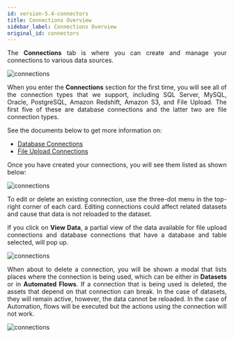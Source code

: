 ```yaml
---
id: version-5.4-connectors
title: Connections Overview
sidebar_label: Connections Overview
original_id: connectors
---
```


<div style="text-align: justify">

The **Connections** tab is where you can create and manage your connections to various data sources.

![connections](https://s3.amazonaws.com/cdn.qrvey.com/documentation_assets/ui-docs/datasets/3.4.2.4_connectors/1_Connections.png#thumbnail)


When you enter the **Connections** section for the first time, you will see all of the connection types that we support, including SQL Server, MySQL, Oracle, PostgreSQL, Amazon Redshift, Amazon S3, and File Upload. The first five of these are database connections and the latter two are file connection types.

See the documents below to get more information on:
* [Database Connections](ui-docs/datasets/databases.md)
* [File Upload Connections](ui-docs/datasets/csv.md) 

Once you have created your connections, you will see them listed as shown below:

![connections](https://s3.amazonaws.com/cdn.qrvey.com/documentation_assets/ui-docs/datasets/3.4.2.4_connectors/2_Connections.png#thumbnail)

To edit or delete an existing connection, use the three-dot menu in the top-right corner of each card. Editing connections could affect related datasets and cause that data is not reloaded to the dataset. 

If you click on **View Data**, a partial view of the data available for file upload connections and database connections that have a database and table selected, will pop up.  

![connections](https://s3.amazonaws.com/cdn.qrvey.com/documentation_assets/ui-docs/datasets/3.4.2.4_connectors/3_Connections.png#thumbnail-80)

When about to delete a connection, you will be shown a modal that lists places where the connection is being used, which can be either in **Datasets** or in **Automated Flows**. If a connection that is being used is deleted, the assets that depend on that connection can break. In the case of datasets, they will remain active, however, the data cannot be reloaded. In the case of Automation, flows will be executed but the actions using the connection will not work. 

![connections](https://s3.amazonaws.com/cdn.qrvey.com/documentation_assets/ui-docs/datasets/3.4.2.4_connectors/4_Connections.png#thumbnail-60)






